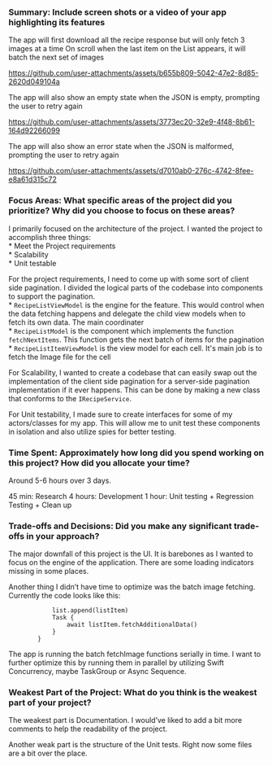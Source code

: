 
### Summary: Include screen shots or a video of your app highlighting its features

The app will first download all the recipe response but will only fetch 3 images at a time
On scroll when the last item on the List appears, it will batch the next set of images

https://github.com/user-attachments/assets/b655b809-5042-47e2-8d85-2620d049104a


The app will also show an empty state when the JSON is empty, prompting the user to retry again

https://github.com/user-attachments/assets/3773ec20-32e9-4f48-8b61-164d92266099


The app will also show an error state when the JSON is malformed, prompting the user to retry again

https://github.com/user-attachments/assets/d7010ab0-276c-4742-8fee-e8a61d315c72


### Focus Areas: What specific areas of the project did you prioritize? Why did you choose to focus on these areas?

I primarily focused on the architecture of the project. I wanted the project to accomplish three things:  
            * Meet the Project requirements  
            * Scalability  
            * Unit testable  

For the project requirements, I need to come up with some sort of client side pagination. I divided the logical parts of the codebase into components to support the pagination.  
            * `RecipeListViewModel` is the engine for the feature. This would control when the data fetching happens and delegate the child view models                 when to fetch its own data. The main coordinater  
            * `RecipeListModel` is the component which implements the function `fetchNextItems`. This function gets the next batch of items for the                     pagination  
            * `RecipeListItemViewModel` is the view model for each cell. It's main job is to fetch the Image file for the cell  

For Scalability, I wanted to create a codebase that can easily swap out the implementation of the client side pagination for a server-side pagination implementation if it ever happens. This can be done by making a new class that conforms to the `IRecipeService`.

For Unit testability, I made sure to create interfaces for some of my actors/classes for my app. This will allow me to unit test these components in isolation and also utilize spies for better testing. 

### Time Spent: Approximately how long did you spend working on this project? How did you allocate your time?

Around 5-6 hours over 3 days. 

45 min: Research 
4 hours: Development 
1 hour: Unit testing + Regression Testing + Clean up

### Trade-offs and Decisions: Did you make any significant trade-offs in your approach?

The major downfall of this project is the UI. It is barebones as I wanted to focus on the engine of the application. There are some loading indicators missing in some places. 

Another thing I didn’t have time to optimize was the batch image fetching. Currently the code looks like this:

```         for listItem in newListItems {
            list.append(listItem)
            Task {
                await listItem.fetchAdditionalData()
            }
        }
```

The app is running the batch fetchImage functions serially in time. I want to further optimize this by running them in parallel by utilizing Swift Concurrency, maybe TaskGroup or Async Sequence. 


### Weakest Part of the Project: What do you think is the weakest part of your project?

The weakest part is Documentation. I would’ve liked to add a bit more comments to help the readability of the project.

Another weak part is the structure of the Unit tests. Right now some files are a bit over the place.

